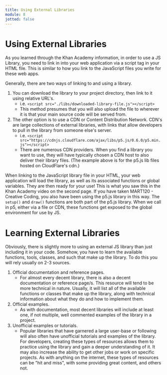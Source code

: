 ```yaml
---
title: Using External Libraries
module: 8
jotted: false
---
```


# Using External Libraries

As you learned through the Khan Academy information, in order to use a JS Library, you need to link in into your web application via a script tag in your HTML file. This is similar to how you link to the JavaScript files you write for these web apps.

Generally, there are two ways of linking to and using a library.

1. You can download the library to your project directory, then link to it using relative URL's.
    - i.e. `<script src="./libs/downloaded-library-file.js"></script>`
    - This method presumes that you will also upload the file to wherever it is that your main source code will be served from.
2. The other option is to use a CDN or Content Distribution Network. CDN's are large collections of external libraries, with links that allow developers to pull in the library from someone else's server.
    - i.e. `<script src="https://cdnjs.cloudflare.com/ajax/libs/p5.js/0.6.0/p5.min.js"></script>`
    - There are numerous CDN providers. When you find a library you want to use, they will have typically chosen a CDN host to also deliver their library files. (The example above is for the p5.js lib files hosted on CloudFlare's cdn.)

When linking to the JavaScript library file in your HTML, your web application will load the library, as well as its associated functions or global variables. They are then ready for your use! This is what you saw this in the Khan Academy video on the second page. If you have taken MART120 - Creative Coding, you also have been using the p5.js library in this way. The `setup()` and `draw()` functions are both part of the p5.js library. When we call in p5, either via a file or CDN, these functions get exposed to the global environment for use by JS.

# Learning External Libraries

Obviously, there is slightly more to using an external JS library than just including it in your code. Somehow, you have to learn the available functions, tools, classes, and such that make up the library. To do this you will rely usually on 2-3 sources.

1. Official documentation and reference pages.
    - For almost every decent library, there is also a decent documentation or reference page/s. This resource will tend to be more technical in nature. Usually, it will list all of the available functions or classes that make up the library, along with technical information about what they do and how to implement them.
2. Official examples.
    - As with documentation, most decent libraries will include at least one, if not multiple, well commented examples of the library in a project.
3. Unofficial examples or tutorials.
    - Popular libraries that have garnered a large user-base or following will also often have unofficial tutorials and examples of the library. For developers, creating these types of resources allows them to practice using the library and gain a deeper understanding of it. It may also increase the ability to get other jobs or work on specific projects. As with anything on the internet, these types of resources can be "hit and miss", with some providing great content, and others not.

    
